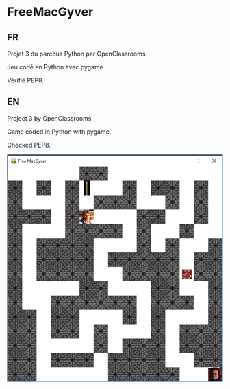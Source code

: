 # FreeMacGyver


## FR
Projet 3 du parcous Python par OpenClassrooms.

Jeu codé en Python avec pygame.

Vérifié PEP8.


## EN
Project 3 by OpenClassrooms.

Game coded in Python with pygame.

Checked PEP8.


![Capture](https://github.com/adufi/FreeMacGyver/blob/master/11-compressor.png)